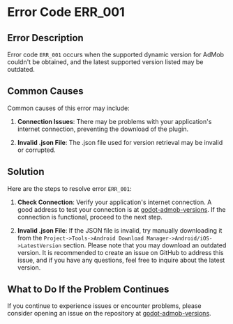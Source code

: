 # Error Code ERR_001

## Error Description

Error code `ERR_001` occurs when the supported dynamic version for AdMob couldn't be obtained, and the latest supported version listed may be outdated.

## Common Causes

Common causes of this error may include:

1. **Connection Issues**: There may be problems with your application's internet connection, preventing the download of the plugin.

2. **Invalid .json File**: The .json file used for version retrieval may be invalid or corrupted.

## Solution

Here are the steps to resolve error `ERR_001`:

1. **Check Connection**: Verify your application's internet connection. A good address to test your connection is at [godot-admob-versions](https://github.com/poingstudios/godot-admob-versions/blob/master/versions.json). If the connection is functional, proceed to the next step.

2. **Invalid .json File**: If the JSON file is invalid, try manually downloading it from the `Project->Tools->Android Download Manager->Android/iOS->LatestVersion` section. Please note that you may download an outdated version. It is recommended to create an issue on GitHub to address this issue, and if you have any questions, feel free to inquire about the latest version.

## What to Do If the Problem Continues

If you continue to experience issues or encounter problems, please consider opening an issue on the repository at [godot-admob-versions](https://github.com/poingstudios/godot-admob-versions).
